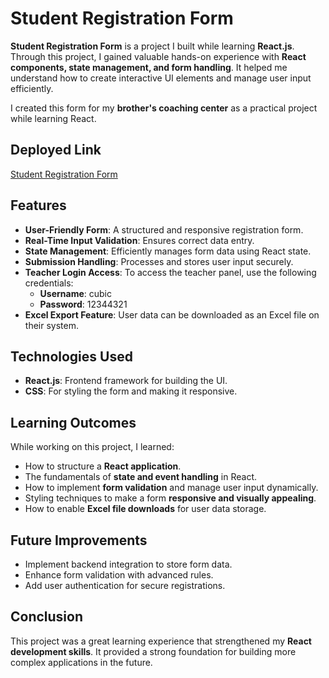 # Student Registration Form

**Student Registration Form** is a project I built while learning **React.js**. Through this project, I gained valuable hands-on experience with **React components, state management, and form handling**. It helped me understand how to create interactive UI elements and manage user input efficiently.

I created this form for my **brother's coaching center** as a practical project while learning React.

## Deployed Link

[Student Registration Form](https://student-registration-form-a854.onrender.com)

## Features
- **User-Friendly Form**: A structured and responsive registration form.
- **Real-Time Input Validation**: Ensures correct data entry.
- **State Management**: Efficiently manages form data using React state.
- **Submission Handling**: Processes and stores user input securely.
- **Teacher Login Access**: To access the teacher panel, use the following credentials:
  - **Username**: cubic
  - **Password**: 12344321
- **Excel Export Feature**: User data can be downloaded as an Excel file on their system.

## Technologies Used
- **React.js**: Frontend framework for building the UI.
- **CSS**: For styling the form and making it responsive.

## Learning Outcomes
While working on this project, I learned:
- How to structure a **React application**.
- The fundamentals of **state and event handling** in React.
- How to implement **form validation** and manage user input dynamically.
- Styling techniques to make a form **responsive and visually appealing**.
- How to enable **Excel file downloads** for user data storage.

## Future Improvements
- Implement backend integration to store form data.
- Enhance form validation with advanced rules.
- Add user authentication for secure registrations.

## Conclusion
This project was a great learning experience that strengthened my **React development skills**. It provided a strong foundation for building more complex applications in the future.
